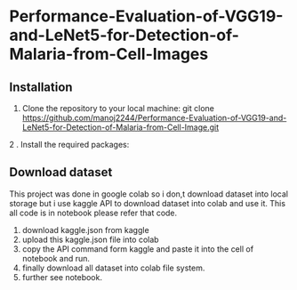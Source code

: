 # Performance-Evaluation-of-VGG19-and-LeNet5-for-Detection-of-Malaria-from-Cell-Images

## Installation

1. Clone the repository to your local machine:
git clone https://github.com/manoj2244/Performance-Evaluation-of-VGG19-and-LeNet5-for-Detection-of-Malaria-from-Cell-Image.git

2 . Install the required packages:

## Download dataset

This project was done in google colab so i don,t download dataset into local storage but i use kaggle API to download dataset into colab and use it.
This all code is in notebook please refer that code.

1. download kaggle.json from kaggle
2. upload this kaggle.json file into colab
3. copy the API command form kaggle and paste it into the cell of notebook and run.
4. finally download all dataset into colab file system.
5. further see notebook.
